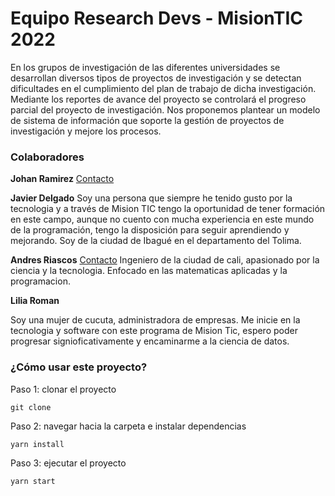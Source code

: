 # Equipo Research Devs - MisionTIC 2022

En los grupos de investigación de las diferentes universidades se desarrollan diversos tipos de proyectos de investigación y se detectan dificultades en el cumplimiento del plan de trabajo de dicha investigación. Mediante los reportes de avance del proyecto se controlará el progreso parcial del proyecto de investigación. Nos proponemos plantear un modelo de sistema de información que soporte la gestión de proyectos de investigación y mejore los procesos.

### Colaboradores

**Johan Ramirez**
[Contacto](https://github.com/johanramirez91)

**Javier Delgado**
Soy una persona que siempre he tenido gusto por la tecnologia y a través de Mision TIC tengo la oportunidad de tener formación en este campo,
aunque no cuento con mucha experiencia en este mundo de la programación, tengo la disposición para seguir aprendiendo y mejorando. Soy de la ciudad de Ibagué en el departamento del Tolima.

**Andres Riascos**
[Contacto](https://github.com/ariascosb)
Ingeniero de la ciudad de cali, apasionado por la ciencia y la tecnologia. Enfocado en las matematicas aplicadas y la programacion. 

**Lilia Roman**

Soy una mujer de cucuta, administradora de empresas. Me inicie en la tecnologia y software con este programa de Mision Tic, espero poder progresar signioficativamente y encaminarme a la ciencia de datos.

### ¿Cómo usar este proyecto?

Paso 1: clonar el proyecto

`git clone `

Paso 2: navegar hacia la carpeta e instalar dependencias

`yarn install`

Paso 3: ejecutar el proyecto

`yarn start`
